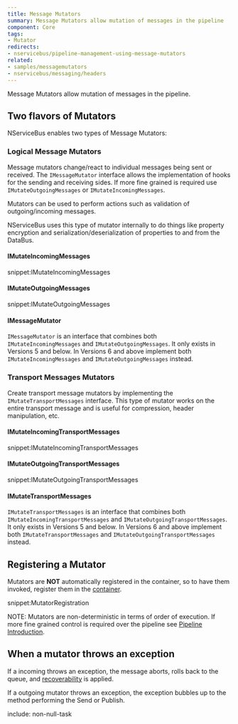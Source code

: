 ```yaml
---
title: Message Mutators
summary: Message Mutators allow mutation of messages in the pipeline
component: Core
tags:
- Mutator
redirects:
- nservicebus/pipeline-management-using-message-mutators
related:
- samples/messagemutators
- nservicebus/messaging/headers
---
```


Message Mutators allow mutation of messages in the pipeline.


## Two flavors of Mutators

NServiceBus enables two types of Message Mutators:


### Logical Message Mutators

Message mutators change/react to individual messages being sent or received. The `IMessageMutator` interface allows the implementation of hooks for the sending and receiving sides. If more fine grained is required use `IMutateOutgoingMessages` or `IMutateIncomingMessages`.

Mutators can be used to perform actions such as validation of outgoing/incoming messages.

NServiceBus uses this type of mutator internally to do things like property encryption and serialization/deserialization of properties to and from the DataBus.


#### IMutateIncomingMessages

snippet:IMutateIncomingMessages


#### IMutateOutgoingMessages

snippet:IMutateOutgoingMessages


#### IMessageMutator

`IMessageMutator` is an interface that combines both `IMutateIncomingMessages` and `IMutateOutgoingMessages`. It only exists in Versions 5 and below. In Versions 6 and above implement both `IMutateIncomingMessages` and `IMutateOutgoingMessages` instead.


### Transport Messages Mutators

Create transport message mutators by implementing the `IMutateTransportMessages` interface. This type of mutator works on the entire transport message and is useful for compression, header manipulation, etc.


#### IMutateIncomingTransportMessages

snippet:IMutateIncomingTransportMessages


#### IMutateOutgoingTransportMessages

snippet:IMutateOutgoingTransportMessages


#### IMutateTransportMessages

`IMutateTransportMessages` is an interface that combines both `IMutateIncomingTransportMessages` and `IMutateOutgoingTransportMessages`. It only exists in Versions 5 and below. In Versions 6 and above implement both `IMutateTransportMessages` and `IMutateOutgoingTransportMessages` instead.


## Registering a Mutator

Mutators are **NOT** automatically registered in the container, so to have them invoked, register them in the [container](/nservicebus/containers/).

snippet:MutatorRegistration

NOTE: Mutators are non-deterministic in terms of order of execution. If more fine grained control is required over the pipeline see [Pipeline Introduction](/nservicebus/pipeline/manipulate-with-behaviors.md).


## When a mutator throws an exception

If a incoming throws an exception, the message aborts, rolls back to the queue, and [recoverability](/nservicebus/recoverability/) is applied.

If a outgoing mutator throws an exception, the exception bubbles up to the method performing the Send or Publish.

include: non-null-task